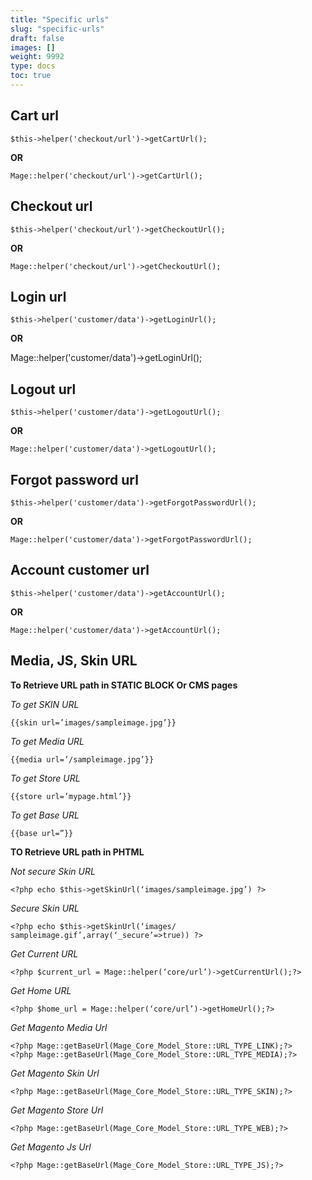 ```yaml
---
title: "Specific urls"
slug: "specific-urls"
draft: false
images: []
weight: 9992
type: docs
toc: true
---
```


## Cart url
`$this->helper('checkout/url')->getCartUrl();`

**OR**

`Mage::helper('checkout/url')->getCartUrl();`



## Checkout url
`$this->helper('checkout/url')->getCheckoutUrl();`

**OR**

`Mage::helper('checkout/url')->getCheckoutUrl();`

## Login url
`$this->helper('customer/data')->getLoginUrl();`

**OR**

Mage::helper('customer/data')->getLoginUrl();

## Logout url
`$this->helper('customer/data')->getLogoutUrl();`

**OR**

    Mage::helper('customer/data')->getLogoutUrl();

## Forgot password url
`$this->helper('customer/data')->getForgotPasswordUrl();`

**OR**

`Mage::helper('customer/data')->getForgotPasswordUrl();`

## Account customer url
`$this->helper('customer/data')->getAccountUrl();`

**OR** 

`Mage::helper('customer/data')->getAccountUrl();`

## Media, JS, Skin URL
**To Retrieve URL path in STATIC BLOCK Or CMS pages**

*To get SKIN URL*

    {{skin url=’images/sampleimage.jpg’}}

*To get Media URL*

    {{media url=’/sampleimage.jpg’}}

*To get Store URL*

    {{store url=’mypage.html’}}

*To get Base URL*

    {{base url=”}}

**TO Retrieve URL path in PHTML**

*Not secure Skin URL*

    <?php echo $this->getSkinUrl(‘images/sampleimage.jpg’) ?>

*Secure Skin URL*

    <?php echo $this->getSkinUrl(‘images/ sampleimage.gif’,array(‘_secure’=>true)) ?>

*Get  Current URL*

    <?php $current_url = Mage::helper(‘core/url’)->getCurrentUrl();?>

*Get Home URL*

    <?php $home_url = Mage::helper(‘core/url’)->getHomeUrl();?>

*Get Magento Media Url*

    <?php Mage::getBaseUrl(Mage_Core_Model_Store::URL_TYPE_LINK);?>
    <?php Mage::getBaseUrl(Mage_Core_Model_Store::URL_TYPE_MEDIA);?>

*Get Magento Skin Url*

    <?php Mage::getBaseUrl(Mage_Core_Model_Store::URL_TYPE_SKIN);?>

*Get Magento Store Url*

    <?php Mage::getBaseUrl(Mage_Core_Model_Store::URL_TYPE_WEB);?>

*Get Magento Js Url*

    <?php Mage::getBaseUrl(Mage_Core_Model_Store::URL_TYPE_JS);?>

